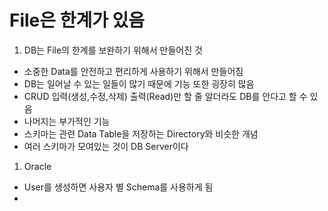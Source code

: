# File은 한계가 있음

1. DB는 File의 한계를 보완하기 위해서 만들어진 것
 - 소중한 Data를 안전하고 편리하게 사용하기 위해서 만들어짐
 - DB는 일어날 수 있는 일들이 많기 때문에 기능 또한 굉장히 많음
 - CRUD 입력(생성,수정,삭제) 출력(Read)만 할 줄 알더라도 DB를 안다고 할 수 있음
 - 나머지는 부가적인 기능
 - 스키마는 관련 Data Table을 저장하는 Directory와 비슷한 개념
 - 여러 스키마가 모여있는 것이 DB Server이다

1. Oracle 
 - User를 생성하면 사용자 별 Schema를 사용하게 됨
 - 
